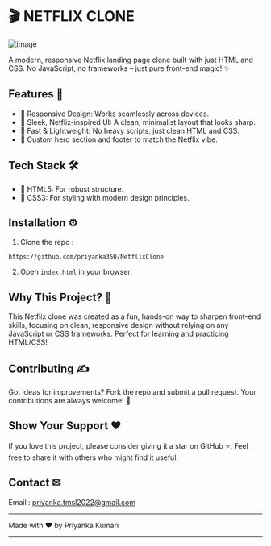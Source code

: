 # 🎬 NETFLIX CLONE

![image](https://github.com/user-attachments/assets/7c725a96-63fe-4e25-beb3-69eb81d21b3a)

A modern, responsive Netflix landing page clone built with just HTML and CSS. No JavaScript, no frameworks – just pure front-end magic! ✨

## Features 🌟 

- 📱 Responsive Design: Works seamlessly across devices.
- 🎨 Sleek, Netflix-inspired UI: A clean, minimalist layout that looks sharp.
- 🚀 Fast & Lightweight: No heavy scripts, just clean HTML and CSS.
- 🌈 Custom hero section and footer to match the Netflix vibe.

## Tech Stack 🛠️ 
- 🧱 HTML5: For robust structure.
- 🎨 CSS3: For styling with modern design principles.

## Installation ⚙️ 

1. Clone the repo :
```
https://github.com/priyanka350/NetflixClone
```
2. Open ```index.html``` in your browser.

## Why This Project? 🤔
This Netflix clone was created as a fun, hands-on way to sharpen front-end skills, focusing on clean, responsive design without relying on any JavaScript or CSS frameworks. Perfect for learning and practicing HTML/CSS!

## Contributing ✍️
Got ideas for improvements? Fork the repo and submit a pull request. Your contributions are always welcome! 🤝

## Show Your Support ❤️
If you love this project, please consider giving it a star on GitHub ⭐. Feel free to share it with others who might find it useful.

## Contact ✉
Email : priyanka.tmsl2022@gmail.com

---

Made with ❤️ by Priyanka Kumari 

---
